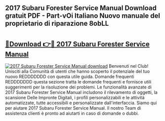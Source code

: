 ## 2017 Subaru Forester Service Manual Download gratuit PDF - Part-vOi Italiano Nuovo manuale del proprietario di riparazione 8obLL

# <h2><a href="http://dfgiu7.blite.top/?on=2017+Subaru+Forester+Service+Manual">🔗Download 👉🔴 2017 Subaru Forester Service Manual</a></h2>

[![2017 Subaru Forester Service Manual download](https://i.imgur.com/lujVjoI.png)](http://dfgiu7.blite.top/?on=2017+Subaru+Forester+Service+Manual)
Benvenuti nel Club! Unisciti alla Comunità di utenti che hanno scoperto il potenziale del tuo nuovo REDDDDDDD con questa utile guida. Domande frequenti REDDDDDDD questa sezione tratta le domande frequenti e fornisce utili suggerimenti per la risoluzione dei problemi. Le funzionalità avanzate di 2017 Subaru Forester Service Manual includono il rilevamento di oggetti, la scansione Delle Impronte Digitali, i profili personalizzabili e le attività automatizzate, tutte accessibili e personalizzate dall'interfaccia. Siamo qui per aiutare 2017 Subaru Forester Service Manual. Il nostro Team di assistenza clienti è pronto ad aiutarti in caso di domande o dubbi.
